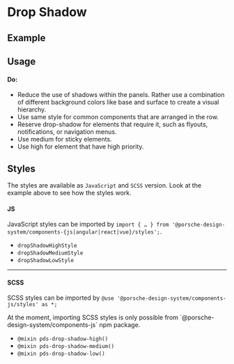 # Drop Shadow

<TableOfContents></TableOfContents>

## Example

<Playground :frameworkMarkup="codeExample" :externalStackBlitzDependencies="['styled-components']">
  <ExampleStylesDropShadow />
</Playground>

## Usage

#### Do:

- Reduce the use of shadows within the panels. Rather use a combination of different background colors like base and
  surface to create a visual hierarchy.
- Use same style for common components that are arranged in the row.
- Reserve drop-shadow for elements that require it, such as flyouts, notifications, or navigation menus.
- Use medium for sticky elements.
- Use high for element that have high priority.

## Styles

The styles are available as `JavaScript` and `SCSS` version. Look at the example above to see how the styles work.

#### JS

JavaScript styles can be imported by
`import { … } from '@porsche-design-system/components-{js|angular|react|vue}/styles';`.

- `dropShadowHighStyle`
- `dropShadowMediumStyle`
- `dropShadowLowStyle`

---

#### SCSS

SCSS styles can be imported by `@use '@porsche-design-system/components-js/styles' as *;`

<p-inline-notification heading="Important note" state="warning" dismiss-button="false">
 At the moment, importing SCSS styles is only possible from `@porsche-design-system/components-js` npm package.
</p-inline-notification>

- `@mixin pds-drop-shadow-high()`
- `@mixin pds-drop-shadow-medium()`
- `@mixin pds-drop-shadow-low()`

<script lang="ts">
import Vue from 'vue';
import Component from 'vue-class-component';
import { getStylesDroshadowCodeSamples } from '@porsche-design-system/shared';
import { adjustSelectedFramework } from '@/utils';
import ExampleStylesDropShadow from '@/pages/patterns/styles/example-drop-shadow.vue';

@Component({
  components: {
    ExampleStylesDropShadow
  },
})
export default class Code extends Vue {
  codeExample = getStylesDroshadowCodeSamples();

  public mounted(): void {
    adjustSelectedFramework(this.codeExample);
  }
}
</script>
